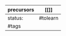 | precursors | [[]]     |
| ---------- | -------- |
| status:    | #tolearn |
| #tags      |          |
